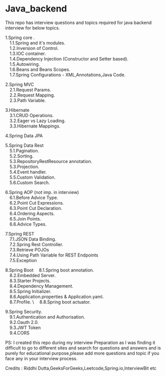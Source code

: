 # Java_backend

This repo has interview questions and topics required for java backend interview for below topics.

1.Spring core .\
&emsp;1.1.Spring and it's modules. \
&emsp;1.2.Inversion of Control. \
&emsp;1.3.IOC container. \
&emsp;1.4.Dependency Injection (Constructor and Setter based). \
&emsp;1.5.Autowiring. \
&emsp;1.6.Beans and Beans Scopes. \
&emsp;1.7.Spring Configurations - XML,Annotations,Java Code. 

2.Spring MVC \
&emsp;2.1.Request Params. \
&emsp;2.2.Request Mapping. \
&emsp;2.3.Path Variable. 

3.Hibernate \
&emsp;3.1.CRUD Operations. \
&emsp;3.2.Eager vs Lazy Loading. \
&emsp;3.3.Hibernate Mappings. 

4.Spring Data JPA

5.Spring Data Rest \
&emsp;5.1.Pagination. \
&emsp;5.2.Sorting. \
&emsp;5.3.RepositoryRestResource annotation. \
&emsp;5.3.Projection. \
&emsp;5.4.Event handler. \
&emsp;5.5.Custom Validation. \
&emsp;5.6.Custom Search. 

6.Spring AOP (not imp. in interview) \
&emsp;6.1.Before Advice Type. \
&emsp;6.2.Point Cut Expressions. \
&emsp;6.3.Point Cut Declaration. \
&emsp;6.4.Ordering Aspects. \
&emsp;6.5.Join Points. \
&emsp;6.6.Advice Types.

7.Spring REST \
&emsp;7.1.JSON Data Binding. \
&emsp;7.2.Spring Rest Controller. \
&emsp;7.3.Retrieve POJOs \
&emsp;7.4.Using Path Variable for REST Endpoints \
&emsp;7.5.Exception

8.Spring Boot
&emsp;8.1.Spring boot annotation. \
&emsp;8.2.Embedded Server. \
&emsp;8.3.Starter Projects. \
&emsp;8.4.Dependency Management. \
&emsp;8.5.Spring Initializer. \
&emsp;8.6.Application.properties & Application.yaml. \
&emsp;8.7.Profile. \ 
&emsp;8.8.Spring boot actuator. 

9.Spring Security. \
&emsp;9.1.Authentication and Authorisation. \
&emsp;9.2.Oauth 2.0. \
&emsp;9.3.JWT Token \
&emsp;9.4.CORS


PS: I created this repo during my interview Preparation as I was finding it difficult to go to different sites and search for questions and answers and is purely for educational purpose,please add more questions and topic if you face any in your interview process.

Credits : Riddhi Dutta,GeeksForGeeks,Leetcode,Spring.io,InterviewBit etc
